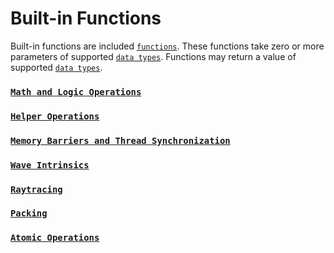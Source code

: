 # Built-in Functions

Built-in functions are included [`functions`](hlsl-language-functions.md).  These functions take zero or more parameters of supported [`data types`](hlsl-variables-dataTypes.md).  Functions may return a value of supported [`data types`](hlsl-variables-dataTypes.md).

### [`Math and Logic Operations`](hlsl-built-ins-functions_math_logic.md)

### [`Helper Operations`](hlsl-built-ins-functions_helpers.md)

### [`Memory Barriers and Thread Synchronization`](hlsl-built-ins-functions_memory_barriers.md)

### [`Wave Intrinsics`](hlsl-built-ins-functions_wave_intrinsics.md)

### [`Raytracing`](hlsl-built-ins-functions_raytracing.md)

### [`Packing`](hlsl-built-ins-functions_packing.md)

### [`Atomic Operations`](hlsl-built-ins-functions_atomic_operations.md)